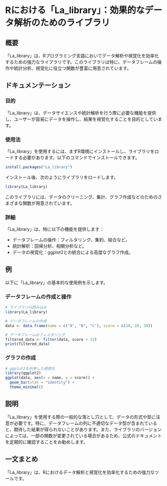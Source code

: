 <!--
Meta Description: # Rにおける「La_library」：効果的なデータ解析のためのライブラリ ## 概要 「La_library」は、Rプログラミング言語においてデータ解析や視覚化を効率化するための強力なライブラリです。このライブラリは特に、データフレームの操作や統計分析、視覚化に役立つ関数が豊富に用意されています...
Meta Keywords: la_library, data, library, score, name
-->

# Rにおける「La_library」：効果的なデータ解析のためのライブラリ

## 概要
「La_library」は、Rプログラミング言語においてデータ解析や視覚化を効率化するための強力なライブラリです。このライブラリは特に、データフレームの操作や統計分析、視覚化に役立つ関数が豊富に用意されています。

## ドキュメンテーション
### 目的
「La_library」は、データサイエンスや統計解析を行う際に必要な機能を提供し、ユーザーが容易にデータを操作し、結果を視覚化することを目的としています。

### 使用法
「La_library」を使用するには、まずR環境にインストールし、ライブラリをロードする必要があります。以下のコマンドでインストールできます。

```R
install.packages("La_library")
```

インストール後、次のようにライブラリをロードします。

```R
library(La_library)
```

このライブラリには、データのクリーニング、集計、グラフ作成などのためのさまざまな関数が用意されています。

### 詳細
「La_library」は、特に以下の機能を提供します：
- データフレームの操作：フィルタリング、集約、結合など。
- 統計解析：回帰分析、相関分析など。
- データの視覚化：ggplot2との統合による高度なグラフ作成。

## 例
以下に「La_library」の基本的な使用例を示します。

### データフレームの作成と操作
```R
# ライブラリの読み込み
library(La_library)

# データフレームの作成
data <- data.frame(name = c("A", "B", "C"), score = c(10, 20, 30))

# データフレームのフィルタリング
filtered_data <- filter(data, score > 15)
print(filtered_data)
```

### グラフの作成
```R
# ggplot2を利用した視覚化
library(ggplot2)
ggplot(data, aes(x = name, y = score)) +
  geom_bar(stat = "identity") +
  theme_minimal()
```

## 説明
「La_library」を使用する際の一般的な落とし穴として、データの形式や型に注意が必要です。特に、データフレームの列に不適切なデータ型が含まれていると、期待した結果が得られないことがあります。また、ライブラリのバージョンによっては、一部の関数が変更されている場合があるため、公式のドキュメントを定期的に確認することをお勧めします。

## 一文まとめ
「La_library」は、Rにおけるデータ解析と視覚化を効率化するための強力なツールです。